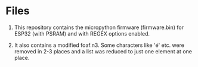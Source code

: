 # Files

1. This repository contains the micropython firmware (firmware.bin) for ESP32 (with PSRAM) and with REGEX options enabled.

2. It also contains a modified foaf.n3. Some characters like 'é' etc. were removed in 2-3 places and 
a list was reduced to just one element at one place.
